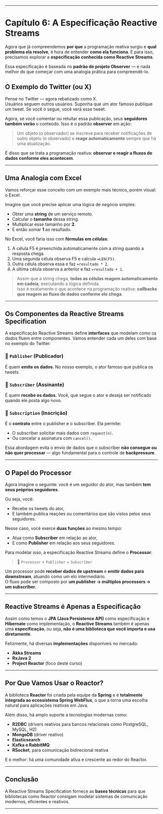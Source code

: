 
---

# Capítulo 6: A Especificação Reactive Streams

Agora que já compreendemos **por que** a programação reativa surgiu e **qual problema ela resolve**, é hora de entender **como ela funciona**. E para isso, precisamos explorar a **especificação conhecida como Reactive Streams**.

Essa especificação é baseada no **padrão de projeto Observer** — e nada melhor do que começar com uma analogia prática para compreendê-lo.

## O Exemplo do Twitter (ou X)

Pense no Twitter — agora rebatizado como X.  
Usuários seguem outros usuários. Suponha que um ator famoso publique um tweet. Se você o segue, você verá esse tweet.

Agora, se você comentar ou retuitar essa publicação, seus **seguidores também verão** o conteúdo. Isso é o padrão **observer** em ação:

> Um objeto (o observador) se inscreve para receber notificações de outro objeto (o observado) e **reage automaticamente** sempre que há uma atualização.

É disso que se trata a programação reativa: **observar e reagir a fluxos de dados conforme eles acontecem**.

---

## Uma Analogia com Excel

Vamos reforçar esse conceito com um exemplo mais técnico, porém visual: o Excel.

Imagine que você precise aplicar uma lógica de negócio simples:

- Obter uma **string** de um serviço remoto.
- Calcular o **tamanho** dessa string.
- Multiplicar esse tamanho por **2**.
- E então somar **1** ao resultado.

No Excel, você faria isso com **fórmulas em células**:

1. A célula F5 é preenchida automaticamente com a string quando a resposta chega.
2. Uma segunda célula observa F5 e calcula `=LEN(F5)`.
3. Outra célula observa essa e faz `=resultado * 2`.
4. A última célula observa a anterior e faz `=resultado + 1`.

> Assim que a string chega, **todas as células reagem automaticamente em cadeia**, executando a lógica definida.  
> Isso é exatamente o que acontece na programação reativa: **callbacks que reagem ao fluxo de dados conforme ele chega**.

---

## Os Componentes da Reactive Streams Specification

A especificação Reactive Streams define **interfaces** que modelam como os dados fluem entre componentes. Vamos entender cada um deles com base no exemplo do Twitter:

### 🔹 `Publisher` (Publicador)
É quem **emite os dados**. No nosso exemplo, o ator famoso que publica os tweets.

### 🔹 `Subscriber` (Assinante)
É quem **recebe os dados**. Você, que segue o ator e deseja ser notificado quando ele posta algo novo.

### 🔹 `Subscription` (Inscrição)
É o **contrato** entre o publisher e o subscriber. Ela permite:

- O subscriber solicitar mais dados com `request(n)`.
- Ou cancelar a assinatura com `cancel()`.

Essa abordagem evita o envio de dados que o subscriber **não consegue ou não quer processar** — algo fundamental para o controle de **backpressure**.

---

## O Papel do Processor

Agora imagine o seguinte: você é um seguidor do ator, mas também **tem seus próprios seguidores**.

Ou seja, você:

- Recebe os tweets do ator,
- E também publica reações ou comentários que são vistos pelos seus seguidores.

Nesse caso, você exerce **duas funções** ao mesmo tempo:

- Atua como **Subscriber** em relação ao ator,
- E como **Publisher** em relação aos seus seguidores.

Para modelar isso, a especificação Reactive Streams define o **Processor**:

> 🔁 `Processor` = `Publisher` + `Subscriber`

Um processor pode **receber dados de upstream** e **emitir dados para downstream**, atuando como um elo intermediário.  
O fluxo pode ser composto por **um publisher → múltiplos processors → um subscriber**.

---

## Reactive Streams é Apenas a Especificação

Assim como temos o **JPA (Java Persistence API)** como especificação e **Hibernate** como implementação, o **Reactive Streams** também é apenas uma **especificação**, ou seja, **não é uma biblioteca que você importa e usa diretamente**.

Felizmente, há diversas **implementações** disponíveis no mercado:

- **Akka Streams**
- **RxJava 2**
- **Project Reactor** (foco deste curso)

---

## Por Que Vamos Usar o Reactor?

A biblioteca **Reactor** foi criada pela equipe da **Spring** e é **totalmente integrada ao ecossistema Spring WebFlux**, o que a torna uma escolha natural para aplicações reativas em Java.

Além disso, há amplo suporte a tecnologias modernas como:

- **R2DBC** (drivers reativos para bancos relacionais como PostgreSQL, MySQL, H2)
- **MongoDB** (driver reativo)
- **Elasticsearch**
- **Kafka e RabbitMQ**
- **RSocket**, para comunicação bidirecional reativa

E o melhor: há uma comunidade ativa e crescente ao redor do Reactor.

---

## Conclusão

A Reactive Streams Specification fornece as **bases técnicas** para que bibliotecas como Reactor consigam modelar sistemas de comunicação modernos, eficientes e reativos.

---
